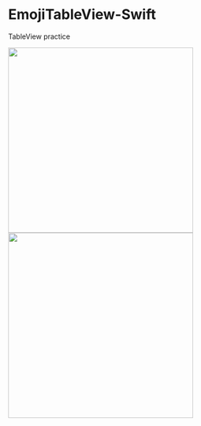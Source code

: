 # EmojiTableView-Swift
TableView practice


<p float="left">
<img src="https://user-images.githubusercontent.com/113794954/213492187-9914ec8d-4c85-4647-afcf-57fa3658a04f.png" width="375"/>
<img src="https://user-images.githubusercontent.com/113794954/213492199-cbec0dca-39bb-4156-8dc4-93aeae0b8abb.png" width="375"/>


